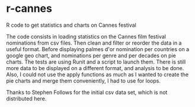 # r-cannes
R code to get statistics and charts on Cannes festival

The code consists in loading statistics on the Cannes film festival nominations from csv files. 
Then clean and filter or reorder the data in a useful format.
Before displaying palmes d'or nomination per countries on a google geo chart, and nominations per genre and per decades on pie charts.
The tests are using Runit and a script to launch them.
There is still more data to be displayed on a different format, and analysis to be done.
Also, I could not use the apply functions as much as I wanted to create the pie charts and merge them conveniently, I had to use for loops.


Thanks to Stephen Follows for the initial csv data set, which is not distributed here.